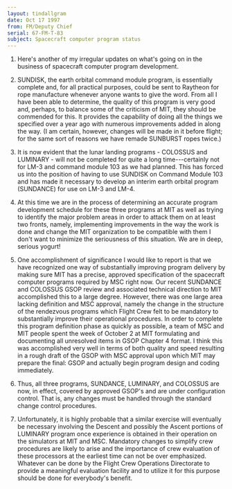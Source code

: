 ```yaml
---
layout: tindallgram
date: Oct 17 1997
from: FM/Deputy Chief
serial: 67-FM-T-83
subject: Spacecraft computer program status
---
```

1. Here's another of my irregular updates on what's going on
in the business of spacecraft computer program development.

2. SUNDISK, the earth orbital command module program, is
essentially complete and, for all practical purposes, could
be sent to Raytheon for rope manufacture whenever anyone wants
to give the word. From all I have been able to determine, the
quality of this program is very good and, perhaps, to balance
some of the criticism of MIT, they should be commended for
this. It provides the capability of doing all the things we
specified over a year ago with numerous improvements added in
along the way. (I am certain, however, changes will be made
in it before flight; for the same sort of reasons we have remade
SUNBURST ropes twice.)

3. It is now evident that the lunar landing programs -
COLOSSUS and LUMINARY - will not be completed for quite a
long time---certainly not for LM-3 and command module 103 as
we had planned. This has forced us into the position of
having to use SUNDISK on Command Module 103 and has made it
necessary to develop an interim earth orbital program (SUNDANCE)
for use on LM-3 and LM-4.

4. At this time we are in the process of determining an
accurate program development schedule for these three programs
at MIT as well as trying to identify the major problem areas
in order to attack them on at least two fronts, namely, implementing
improvements in the way the work is done and change the
MIT organization to be compatible with them I don't want to
minimize the seriousness of this situation. We are in deep,
serious yogurt!

5. One accomplishment of significance I would like to report
is that we have recognized one way of substantially improving
program delivery by making sure MIT has a precise, approved
specification of the spacecraft computer programs required by
MSC right now. Our recent SUNDANCE and COLOSSUS GSOP review
and associated technical direction to MIT accomplished this to
a large degree. However, there was one large area lacking definition
and MSC approval, namely the change in the structure of the
rendezvous programs which Flight Crew felt to be mandatory to
substantially improve their operational procedures. In order to
complete this program definition phase as quickly as possible,
a team of MSC and MIT people spent the week of October 2 at MIT formulating
and documenting all unresolved items in GSOP Chapter 4 format.
I think this was accomplished very well in terms of both quality
and speed resulting in a rough draft of the GSOP with MSC approval upon
which MIT may prepare the final: GSOP and actually begin program
design and coding immediately.

6. Thus, all three programs, SUNDANCE, LUMINARY, and COLOSSUS are
now, in effect, covered by approved GSOP's and are under configuration
control. That is, any changes must be handled through the
standard change control procedures.

7. Unfortunately, it is highly probable that a similar exercise
will eventually be necessary involving the Descent and possibly
the Ascent portions of LUMINARY program once experience is obtained
in their operation on the simulators at MIT and MSC. Mandatory
changes to simplify crew procedures are likely to arise and the
importance of crew evaluation of these processors at the earliest
time can not be over emphasized. Whatever can be done by the
Flight Crew Operations Directorate to provide a meaningful evaluation
facility and to utilize it for this purpose should be done for
everybody's benefit.

